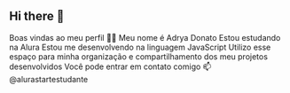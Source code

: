 ## Hi there 👋
Boas vindas ao meu perfil 💙💙
Meu nome é Adrya Donato
Estou estudando na Alura
Estou me desenvolvendo na linguagem JavaScript
Utilizo esse espaço para minha organização e compartilhamento dos meu projetos desenvolvidos
Você pode entrar em contato comigo 📫
@alurastartestudante 
